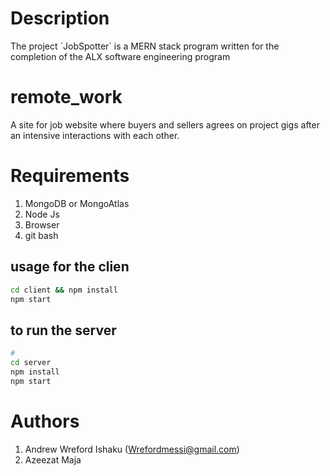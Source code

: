 # Description
<p>
 The project `JobSpotter` is a MERN stack program written for the completion of the ALX software engineering program
</p>

# remote_work

A site for job website where buyers and sellers agrees on project gigs after an intensive interactions with each other.

# Requirements
1. MongoDB or MongoAtlas
2. Node Js
3. Browser
4. git bash


## usage for the clien
``` bash
cd client && npm install
npm start
```
## to run the server
```bash
#
cd server
npm install
npm start  
```


# Authors
1. Andrew Wreford Ishaku (Wrefordmessi@gmail.com)
2. Azeezat Maja